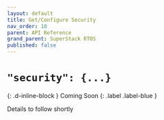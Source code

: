 ```yaml
---
layout: default
title: Get/Configure Security
nav_order: 10
parent: API Reference
grand_parent: SuperStack RTOS
published: false
---
```


# `"security": {...}`
{: .d-inline-block }
Coming Soon
{: .label .label-blue }

Details to follow shortly